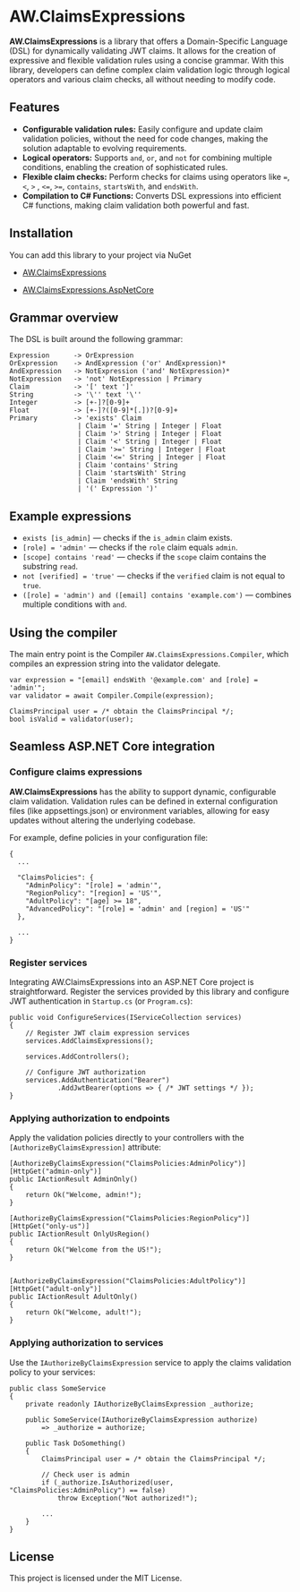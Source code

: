 # AW.ClaimsExpressions

**AW.ClaimsExpressions** is a library that offers a Domain-Specific Language (DSL) for dynamically validating JWT claims. It allows for the creation of expressive and flexible validation rules using a concise grammar. With this library, developers can define complex claim validation logic through logical operators and various claim checks, all without needing to modify code.

## Features

* **Configurable validation rules:** Easily configure and update claim validation policies, without the need for code changes, making the solution adaptable to evolving requirements.
* **Logical operators:** Supports `and`, `or`, and `not` for combining multiple conditions, enabling the creation of sophisticated rules.
* **Flexible claim checks:** Perform checks for claims using operators like `=`, `<`, `>` , `<=`, `>=`, `contains`, `startsWith`, and `endsWith`.
* **Compilation to C# Functions:** Converts DSL expressions into efficient C# functions, making claim validation both powerful and fast.

## Installation

You can add this library to your project via NuGet

- [AW.ClaimsExpressions](https://www.nuget.org/packages/AW.ClaimsExpressions/)

- [AW.ClaimsExpressions.AspNetCore](https://www.nuget.org/packages/AW.ClaimsExpressions.AspNetCore/)


## Grammar overview

The DSL is built around the following grammar:

```
Expression      -> OrExpression
OrExpression    -> AndExpression ('or' AndExpression)*
AndExpression   -> NotExpression ('and' NotExpression)*
NotExpression   -> 'not' NotExpression | Primary
Claim           -> '[' text ']'
String          -> '\'' text '\''
Integer         -> [+-]?[0-9]+
Float           -> [+-]?([0-9]*[.])?[0-9]+
Primary         -> 'exists' Claim 
                 | Claim '=' String | Integer | Float
                 | Claim '>' String | Integer | Float
                 | Claim '<' String | Integer | Float
                 | Claim '>=' String | Integer | Float
                 | Claim '<=' String | Integer | Float
                 | Claim 'contains' String 
                 | Claim 'startsWith' String 
                 | Claim 'endsWith' String 
                 | '(' Expression ')'
```

## Example expressions

* `exists [is_admin]` — checks if the `is_admin` claim exists.
* `[role] = 'admin'` — checks if the `role` claim equals `admin`.
* `[scope] contains 'read'` — checks if the `scope` claim contains the substring `read`.
* `not [verified] = 'true'` — checks if the `verified` claim is not equal to `true`.
* `([role] = 'admin') and ([email] contains 'example.com')` — combines multiple conditions with `and`.

## Using the compiler

The main entry point is the Compiler `AW.ClaimsExpressions.Compiler`, which compiles an expression string into the validator delegate.

```
var expression = "[email] endsWith '@example.com' and [role] = 'admin'";
var validator = await Compiler.Compile(expression);

ClaimsPrincipal user = /* obtain the ClaimsPrincipal */;
bool isValid = validator(user);
```

## Seamless ASP.NET Core integration

### Configure claims expressions

**AW.ClaimsExpressions** has the ability to support dynamic, configurable claim validation. Validation rules can be defined in external configuration files (like appsettings.json) or environment variables, allowing for easy updates without altering the underlying codebase.

For example, define policies in your configuration file:
```
{
  ...

  "ClaimsPolicies": {
    "AdminPolicy": "[role] = 'admin'",
    "RegionPolicy": "[region] = 'US'",
    "AdultPolicy": "[age] >= 18",
    "AdvancedPolicy": "[role] = 'admin' and [region] = 'US'"
  },

  ...
}
```

### Register services

Integrating AW.ClaimsExpressions into an ASP.NET Core project is straightforward. Register the services provided by this library and configure JWT authentication in `Startup.cs` (or `Program.cs`):

```
public void ConfigureServices(IServiceCollection services)
{
    // Register JWT claim expression services
    services.AddClaimsExpressions();

    services.AddControllers();

    // Configure JWT authorization
    services.AddAuthentication("Bearer")
            .AddJwtBearer(options => { /* JWT settings */ });
}
```

### Applying authorization to endpoints

Apply the validation policies directly to your controllers with the `[AuthorizeByClaimsExpression]` attribute:

```
[AuthorizeByClaimsExpression("ClaimsPolicies:AdminPolicy")]
[HttpGet("admin-only")]
public IActionResult AdminOnly()
{
    return Ok("Welcome, admin!");
}

[AuthorizeByClaimsExpression("ClaimsPolicies:RegionPolicy")]
[HttpGet("only-us")]
public IActionResult OnlyUsRegion()
{
    return Ok("Welcome from the US!");
}


[AuthorizeByClaimsExpression("ClaimsPolicies:AdultPolicy")]
[HttpGet("adult-only")]
public IActionResult AdultOnly()
{
    return Ok("Welcome, adult!");
}
```

### Applying authorization to services

Use the `IAuthorizeByClaimsExpression` service to apply the claims validation policy to your services:

```
public class SomeService
{
    private readonly IAuthorizeByClaimsExpression _authorize;

    public SomeService(IAuthorizeByClaimsExpression authorize)
        => _authorize = authorize;

    public Task DoSomething()
    {
        ClaimsPrincipal user = /* obtain the ClaimsPrincipal */;

        // Check user is admin
        if (_authorize.IsAuthorized(user, "ClaimsPolicies:AdminPolicy") == false)
            throw Exception("Not authorized!");

        ...
    }
}
```

## License
This project is licensed under the MIT License.
